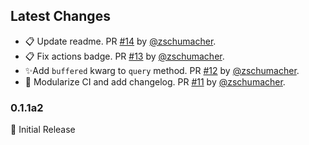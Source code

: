
## Latest Changes

* 📋 Update readme. PR [#14](https://github.com/zschumacher/pydapper/pull/14) by [@zschumacher](https://github.com/zschumacher).
* 📋 Fix actions badge. PR [#13](https://github.com/zschumacher/pydapper/pull/13) by [@zschumacher](https://github.com/zschumacher).
* ✨Add `buffered` kwarg to `query` method. PR [#12](https://github.com/zschumacher/pydapper/pull/12) by [@zschumacher](https://github.com/zschumacher).
* 🔧 Modularize CI and add changelog. PR [#11](https://github.com/zschumacher/pydapper/pull/11) by [@zschumacher](https://github.com/zschumacher).
### 0.1.1a2
🔖 Initial Release 
